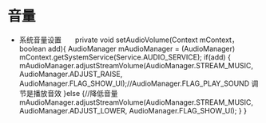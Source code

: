 # 音量

* 系统音量设置
     
       private void setAudioVolume(Context mContext，boolean add){
         AudioManager  mAudioManager = (AudioManager) mContext.getSystemService(Service.AUDIO_SERVICE);
        if(add) {
            mAudioManager.adjustStreamVolume(AudioManager.STREAM_MUSIC, AudioManager.ADJUST_RAISE, AudioManager.FLAG_SHOW_UI);//AudioManager.FLAG_PLAY_SOUND 调节是播放音效
        }else {//降低音量
            mAudioManager.adjustStreamVolume(AudioManager.STREAM_MUSIC,  AudioManager.ADJUST_LOWER, AudioManager.FLAG_SHOW_UI);
        }
    }
